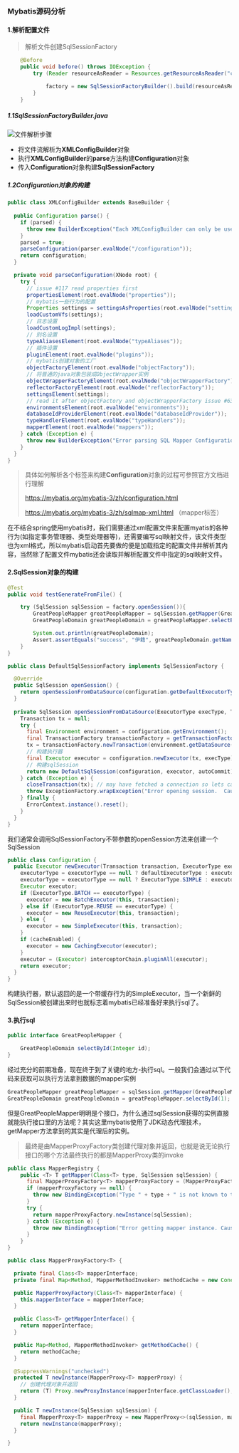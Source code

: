 ### Mybatis源码分析

#### 1.解析配置文件

> 解析文件创建SqlSessionFactory

```java
	@Before
    public void before() throws IOException {
        try (Reader resourceAsReader = Resources.getResourceAsReader("com/zyy/mybatis-config.xml")){

            factory = new SqlSessionFactoryBuilder().build(resourceAsReader);
        }
    }
```

##### 1.1SqlSessionFactoryBuilder.java

![文件解析步骤](https://gitee.com/BossZyy/note_img/raw/master/image-20220105174555556.png)

- 将文件流解析为**XMLConfigBuilder**对象
- 执行**XMLConfigBuilder**的**parse**方法构建**Configuration**对象
- 传入**Configuration**对象构建**SqlSessionFactory**

##### 1.2Configuration对象的构建

```java
public class XMLConfigBuilder extends BaseBuilder {
  
  public Configuration parse() {
    if (parsed) {
      throw new BuilderException("Each XMLConfigBuilder can only be used once.");
    }
    parsed = true;
    parseConfiguration(parser.evalNode("/configuration"));
    return configuration;
  }

  private void parseConfiguration(XNode root) {
    try {
      // issue #117 read properties first
      propertiesElement(root.evalNode("properties"));
      // mybatis一些行为的配置
      Properties settings = settingsAsProperties(root.evalNode("settings"));
      loadCustomVfs(settings);
      // 日志设置
      loadCustomLogImpl(settings);
      // 别名设置
      typeAliasesElement(root.evalNode("typeAliases"));
      // 插件设置
      pluginElement(root.evalNode("plugins"));
      // mybatis创建对象的工厂
      objectFactoryElement(root.evalNode("objectFactory"));
      // 将普通的java对象包装成ObjectWrapper实例
      objectWrapperFactoryElement(root.evalNode("objectWrapperFactory"));
      reflectorFactoryElement(root.evalNode("reflectorFactory"));
      settingsElement(settings);
      // read it after objectFactory and objectWrapperFactory issue #631
      environmentsElement(root.evalNode("environments"));
      databaseIdProviderElement(root.evalNode("databaseIdProvider"));
      typeHandlerElement(root.evalNode("typeHandlers"));
      mapperElement(root.evalNode("mappers"));
    } catch (Exception e) {
      throw new BuilderException("Error parsing SQL Mapper Configuration. Cause: " + e, e);
    }
  }	
}
```

> 具体如何解析各个标签来构建**Configuration**对象的过程可参照官方文档进行理解
>
> https://mybatis.org/mybatis-3/zh/configuration.html
>
> https://mybatis.org/mybatis-3/zh/sqlmap-xml.html （mapper标签）

在不结合spring使用mybatis时，我们需要通过xml配置文件来配置myatis的各种行为(如指定事务管理器、类型处理器等)，还需要编写sql映射文件，该文件类型也为xml格式，所以mybatis启动首先要做的便是加载指定的配置文件并解析其内容，当然除了配置文件mybatis还会读取并解析配置文件中指定的sql映射文件。

#### 2.SqlSession对象的构建

```java
@Test
public void testGenerateFromFile() {

    try (SqlSession sqlSession = factory.openSession()){
        GreatPeopleMapper greatPeopleMapper = sqlSession.getMapper(GreatPeopleMapper.class);
        GreatPeopleDomain greatPeopleDomain = greatPeopleMapper.selectById(1);

        System.out.println(greatPeopleDomain);
        Assert.assertEquals("success", "伊籍", greatPeopleDomain.getName());
    }
}
```

```java
public class DefaultSqlSessionFactory implements SqlSessionFactory {

  @Override
  public SqlSession openSession() {
    return openSessionFromDataSource(configuration.getDefaultExecutorType(), null, false);
  }
    
  private SqlSession openSessionFromDataSource(ExecutorType execType, TransactionIsolationLevel level, boolean autoCommit) {
    Transaction tx = null;
    try {
      final Environment environment = configuration.getEnvironment();
      final TransactionFactory transactionFactory = getTransactionFactoryFromEnvironment(environment);
      tx = transactionFactory.newTransaction(environment.getDataSource(), level, autoCommit);
      // 构建执行器
      final Executor executor = configuration.newExecutor(tx, execType);
      // 构建sqlSession
      return new DefaultSqlSession(configuration, executor, autoCommit);
    } catch (Exception e) {
      closeTransaction(tx); // may have fetched a connection so lets call close()
      throw ExceptionFactory.wrapException("Error opening session.  Cause: " + e, e);
    } finally {
      ErrorContext.instance().reset();
    }
  }
}
```

我们通常会调用SqlSessionFactory不带参数的openSession方法来创建一个SqlSession

```java
public class Configuration {
  public Executor newExecutor(Transaction transaction, ExecutorType executorType) {
    executorType = executorType == null ? defaultExecutorType : executorType;
    executorType = executorType == null ? ExecutorType.SIMPLE : executorType;
    Executor executor;
    if (ExecutorType.BATCH == executorType) {
      executor = new BatchExecutor(this, transaction);
    } else if (ExecutorType.REUSE == executorType) {
      executor = new ReuseExecutor(this, transaction);
    } else {
      executor = new SimpleExecutor(this, transaction);
    }
    if (cacheEnabled) {
      executor = new CachingExecutor(executor);
    }
    executor = (Executor) interceptorChain.pluginAll(executor);
    return executor;
  }
}
```

构建执行器，默认返回的是一个带缓存行为的SimpleExecutor，当一个新鲜的SqlSession被创建出来时也就标志着mybatis已经准备好来执行sql了。

#### 3.执行sql

```java
public interface GreatPeopleMapper {

    GreatPeopleDomain selectById(Integer id);
}
```

经过充分的前期准备，现在终于到了关键的地方-执行sql。一般我们会通过以下代码来获取可以执行方法拿到数据的mapper实例

```java
GreatPeopleMapper greatPeopleMapper = sqlSession.getMapper(GreatPeopleMapper.class);
GreatPeopleDomain greatPeopleDomain = greatPeopleMapper.selectById(1);
```

但是GreatPeopleMapper明明是个接口，为什么通过sqlSession获得的实例直接就能执行接口里的方法呢？其实这里mybatis使用了JDK动态代理技术，getMapper方法拿到的其实是代理后的实例。

> 最终是由MapperProxyFactory类创建代理对象并返回，也就是说无论执行接口的哪个方法最终执行的都是MapperProxy类的invoke

```java
public class MapperRegistry {
    public <T> T getMapper(Class<T> type, SqlSession sqlSession) {
      final MapperProxyFactory<T> mapperProxyFactory = (MapperProxyFactory<T>) knownMappers.get(type);
      if (mapperProxyFactory == null) {
        throw new BindingException("Type " + type + " is not known to the MapperRegistry.");
      }
      try {
        return mapperProxyFactory.newInstance(sqlSession);
      } catch (Exception e) {
        throw new BindingException("Error getting mapper instance. Cause: " + e, e);
      }
    }
}
```

```java
public class MapperProxyFactory<T> {

  private final Class<T> mapperInterface;
  private final Map<Method, MapperMethodInvoker> methodCache = new ConcurrentHashMap<>();

  public MapperProxyFactory(Class<T> mapperInterface) {
    this.mapperInterface = mapperInterface;
  }

  public Class<T> getMapperInterface() {
    return mapperInterface;
  }

  public Map<Method, MapperMethodInvoker> getMethodCache() {
    return methodCache;
  }

  @SuppressWarnings("unchecked")
  protected T newInstance(MapperProxy<T> mapperProxy) {
    // 创建代理对象并返回
    return (T) Proxy.newProxyInstance(mapperInterface.getClassLoader(), new Class[] { mapperInterface }, mapperProxy);
  }

  public T newInstance(SqlSession sqlSession) {
    final MapperProxy<T> mapperProxy = new MapperProxy<>(sqlSession, mapperInterface, methodCache);
    return newInstance(mapperProxy);
  }

}
```
